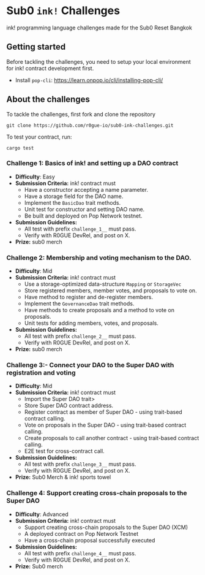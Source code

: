 # Sub0 `ink!` Challenges
ink! programming language challenges made for the Sub0 Reset Bangkok

## Getting started

Before tackling the challenges, you need to setup your local environment for ink! contract development first.

- Install `pop-cli`: https://learn.onpop.io/cli/installing-pop-cli/

## About the challenges

To tackle the challenges, first fork and clone the repository

```
git clone https://github.com/r0gue-io/sub0-ink-challenges.git
```

To test your contract, run: 

```
cargo test
```

### Challenge 1: Basics of ink! and setting up a DAO contract

- **Difficulty**: Easy
- **Submission Criteria:** ink! contract must
    - Have a constructor accepting a name parameter.
    - Have a storage field for the DAO name.
    - Implement the `BasicDao` trait methods.
    - Unit test for constructor and setting DAO name.
    - Be built and deployed on Pop Network testnet.
- **Submission Guidelines:**
    - All test with prefix `challenge_1__` must pass.
    - Verify with R0GUE DevRel, and post on X.
- **Prize:** sub0 merch

### Challenge 2: Membership and voting mechanism to the DAO.

- **Difficulty**: Mid
- **Submission Criteria:** ink! contract must
    - Use a storage-optimized data-structure `Mapping` or `StorageVec`
    - Store registered members, member votes, and proposals to vote on.
    - Have method to register and de-register members.
    - Implement the `GovernanceDao` trait methods.
    - Have methods to create proposals and a method to vote on proposals.
    - Unit tests for adding members, votes, and proposals.
- **Submission Guidelines:**
    - All test with prefix `challenge_2__` must pass.
    - Verify with R0GUE DevRel, and post on X.
- **Prize:** sub0 merch

### Challenge 3:- Connect your DAO to the Super DAO with registration and voting

- **Difficulty**: Mid
- **Submission Criteria:** ink! contract must
    - Import the Super DAO trait>
    - Store Super DAO contract address.
    - Register contract as member of Super DAO - using trait-based contract calling.
    - Vote on proposals in the Super DAO - using trait-based contract calling.
    - Create proposals to call another contract - using trait-based contract calling.
    - E2E test for cross-contract call.
- **Submission Guidelines:**
    - All test with prefix `challenge_3__` must pass.
    - Verify with R0GUE DevRel, and post on X.
- **Prize:** Sub0 Merch & ink! sports towel

### Challenge 4: Support creating cross-chain proposals to the Super DAO

- **Difficulty**: Advanced
- **Submission Criteria:** ink! contract must
    - Support creating cross-chain proposals to the Super DAO (XCM)
    - A deployed contract on Pop Network Testnet
    - Have a cross-chain proposal successfully executed
- **Submission Guidelines:**
    - All test with prefix `challenge_4__` must pass.
    - Verify with R0GUE DevRel, and post on X.
- **Prize:** Sub0 merch
